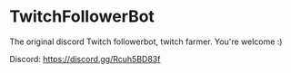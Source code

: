 # TwitchFollowerBot
The original discord Twitch followerbot, twitch farmer. You're welcome :)

Discord: https://discord.gg/Rcuh5BD83f
